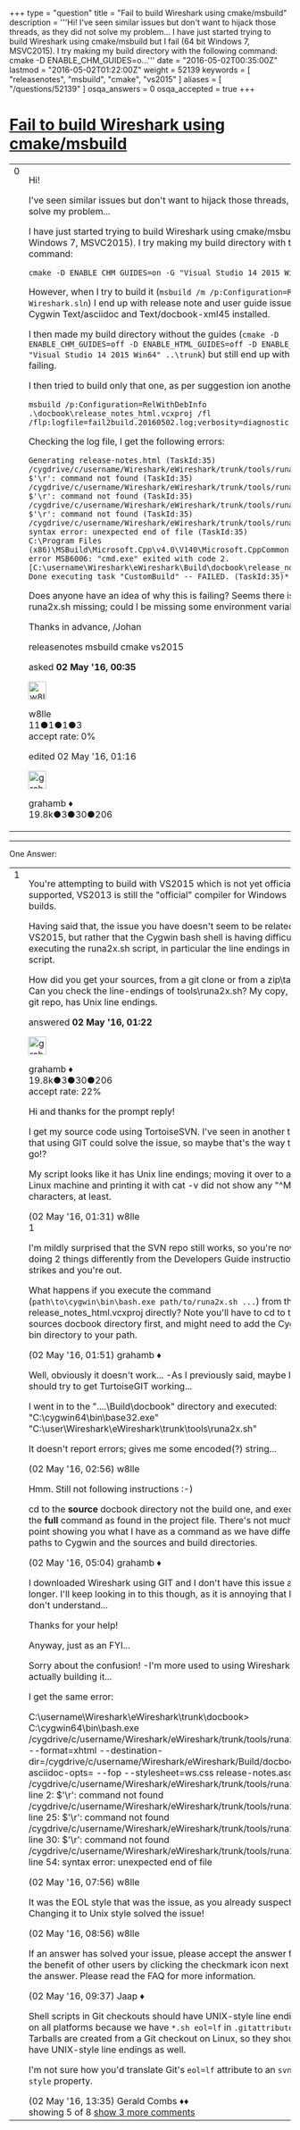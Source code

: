 +++
type = "question"
title = "Fail to build Wireshark using cmake/msbuild"
description = '''Hi! I&#x27;ve seen similar issues but don&#x27;t want to hijack those threads, as they did not solve my problem... I have just started trying to build Wireshark using cmake/msbuild but I fail (64 bit Windows 7, MSVC2015). I try making my build directory with the following command: cmake -D ENABLE_CHM_GUIDES=o...'''
date = "2016-05-02T00:35:00Z"
lastmod = "2016-05-02T01:22:00Z"
weight = 52139
keywords = [ "releasenotes", "msbuild", "cmake", "vs2015" ]
aliases = [ "/questions/52139" ]
osqa_answers = 0
osqa_accepted = true
+++

<div class="headNormal">

# [Fail to build Wireshark using cmake/msbuild](/questions/52139/fail-to-build-wireshark-using-cmakemsbuild)

</div>

<div id="main-body">

<div id="askform">

<table id="question-table" style="width:100%;"><colgroup><col style="width: 50%" /><col style="width: 50%" /></colgroup><tbody><tr class="odd"><td style="width: 30px; vertical-align: top"><div class="vote-buttons"><div id="post-52139-score" class="post-score" title="current number of votes">0</div><div id="favorite-count" class="favorite-count"></div></div></td><td><div id="item-right"><div class="question-body"><p>Hi!</p><p>I've seen similar issues but don't want to hijack those threads, as they did not solve my problem...</p><p>I have just started trying to build Wireshark using cmake/msbuild but I fail (64 bit Windows 7, MSVC2015). I try making my build directory with the following command:</p><pre><code>cmake -D ENABLE_CHM_GUIDES=on -G &quot;Visual Studio 14 2015 Win64&quot; ..\trunk</code></pre><p>However, when I try to build it (<code>msbuild /m /p:Configuration=RelWithDebInfo Wireshark.sln</code>) I end up with release note and user guide issues, although I have Cygwin Text/asciidoc and Text/docbook-xml45 installed.</p><p>I then made my build directory without the guides (<code>cmake -D ENABLE_CHM_GUIDES=off -D ENABLE_HTML_GUIDES=off -D ENABLE_PDF_GUIDES=off -G "Visual Studio 14 2015 Win64" ..\trunk</code>) but still end up with release notes failing.</p><p>I then tried to build only that one, as per suggestion ion another thread:</p><pre><code>msbuild /p:Configuration=RelWithDebInfo .\docbook\release_notes_html.vcxproj /fl /flp:logfile=fail2build.20160502.log;verbosity=diagnostic</code></pre><p>Checking the log file, I get the following errors:</p><pre><code>Generating release-notes.html (TaskId:35)
/cygdrive/c/username/Wireshark/eWireshark/trunk/tools/runa2x.sh: line 2: $&#39;\r&#39;: command not found (TaskId:35)
/cygdrive/c/username/Wireshark/eWireshark/trunk/tools/runa2x.sh: line 25: $&#39;\r&#39;: command not found (TaskId:35)
/cygdrive/c/username/Wireshark/eWireshark/trunk/tools/runa2x.sh: line 30: $&#39;\r&#39;: command not found (TaskId:35)
/cygdrive/c/username/Wireshark/eWireshark/trunk/tools/runa2x.sh: line 54: syntax error: unexpected end of file (TaskId:35)
C:\Program Files (x86)\MSBuild\Microsoft.Cpp\v4.0\V140\Microsoft.CppCommon.targets(171,5): error MSB6006: &quot;cmd.exe&quot; exited with code 2.     [C:\username\Wireshark\eWireshark\Build\docbook\release_notes_html.vcxproj]
Done executing task &quot;CustomBuild&quot; -- FAILED. (TaskId:35)*</code></pre><p>Does anyone have an idea of why this is failing? Seems there is some input to the runa2x.sh missing; could I be missing some environment variable!?</p><p>Thanks in advance, /Johan</p></div><div id="question-tags" class="tags-container tags">releasenotes msbuild cmake vs2015</div><div id="question-controls" class="post-controls"></div><div class="post-update-info-container"><div class="post-update-info post-update-info-user"><p>asked <strong>02 May '16, 00:35</strong></p><img src="https://secure.gravatar.com/avatar/ac4879834a805f8ca72ead532b4e340e?s=32&amp;d=identicon&amp;r=g" class="gravatar" width="32" height="32" alt="w8lle&#39;s gravatar image" /><p>w8lle<br />
<span class="score" title="11 reputation points">11</span><span title="1 badges"><span class="badge1">●</span><span class="badgecount">1</span></span><span title="1 badges"><span class="silver">●</span><span class="badgecount">1</span></span><span title="3 badges"><span class="bronze">●</span><span class="badgecount">3</span></span><br />
<span class="accept_rate" title="Rate of the user&#39;s accepted answers">accept rate:</span> <span title="w8lle has no accepted answers">0%</span></p></div><div class="post-update-info post-update-info-edited"><p>edited 02 May '16, 01:16</p><img src="https://secure.gravatar.com/avatar/d2a7e24ca66604c749c7c88c1da8ff78?s=32&amp;d=identicon&amp;r=g" class="gravatar" width="32" height="32" alt="grahamb&#39;s gravatar image" /><p>grahamb ♦<br />
<span class="score" title="19834 reputation points"><span>19.8k</span></span><span title="3 badges"><span class="badge1">●</span><span class="badgecount">3</span></span><span title="30 badges"><span class="silver">●</span><span class="badgecount">30</span></span><span title="206 badges"><span class="bronze">●</span><span class="badgecount">206</span></span></p></div></div><div id="comments-container-52139" class="comments-container"></div><div id="comment-tools-52139" class="comment-tools"></div><div class="clear"></div><div id="comment-52139-form-container" class="comment-form-container"></div><div class="clear"></div></div></td></tr></tbody></table>

------------------------------------------------------------------------

<div class="tabBar">

<span id="sort-top"></span>

<div class="headQuestions">

One Answer:

</div>

</div>

<span id="52141"></span>

<div id="answer-container-52141" class="answer accepted-answer">

<table style="width:100%;"><colgroup><col style="width: 50%" /><col style="width: 50%" /></colgroup><tbody><tr class="odd"><td style="width: 30px; vertical-align: top"><div class="vote-buttons"><div id="post-52141-score" class="post-score" title="current number of votes">1</div></div></td><td><div class="item-right"><div class="answer-body"><p>You're attempting to build with VS2015 which is not yet officially supported, VS2013 is still the "official" compiler for Windows builds.</p><p>Having said that, the issue you have doesn't seem to be related to VS2015, but rather that the Cygwin bash shell is having difficulties executing the runa2x.sh script, in particular the line endings in the script.</p><p>How did you get your sources, from a git clone or from a zip\tarball? Can you check the line-endings of tools\runa2x.sh? My copy, in my git repo, has Unix line endings.</p></div><div class="answer-controls post-controls"></div><div class="post-update-info-container"><div class="post-update-info post-update-info-user"><p>answered <strong>02 May '16, 01:22</strong></p><img src="https://secure.gravatar.com/avatar/d2a7e24ca66604c749c7c88c1da8ff78?s=32&amp;d=identicon&amp;r=g" class="gravatar" width="32" height="32" alt="grahamb&#39;s gravatar image" /><p>grahamb ♦<br />
<span class="score" title="19834 reputation points"><span>19.8k</span></span><span title="3 badges"><span class="badge1">●</span><span class="badgecount">3</span></span><span title="30 badges"><span class="silver">●</span><span class="badgecount">30</span></span><span title="206 badges"><span class="bronze">●</span><span class="badgecount">206</span></span><br />
<span class="accept_rate" title="Rate of the user&#39;s accepted answers">accept rate:</span> <span title="grahamb has 274 accepted answers">22%</span></p></div></div><div id="comments-container-52141" class="comments-container"><span id="52142"></span><div id="comment-52142" class="comment"><div id="post-52142-score" class="comment-score"></div><div class="comment-text"><p>Hi and thanks for the prompt reply!</p><p>I get my source code using TortoiseSVN. I've seen in another thread that using GIT could solve the issue, so maybe that's the way to go!?</p><p>My script looks like it has Unix line endings; moving it over to a Linux machine and printing it with cat -v did not show any "^M" characters, at least.</p></div><div id="comment-52142-info" class="comment-info"><span class="comment-age">(02 May '16, 01:31)</span> w8lle</div></div><span id="52144"></span><div id="comment-52144" class="comment"><div id="post-52144-score" class="comment-score">1</div><div class="comment-text"><p>I'm mildly surprised that the SVN repo still works, so you're now doing 2 things differently from the Developers Guide instructions, 3 strikes and you're out.</p><p>What happens if you execute the command (<code>path\to\cygwin\bin\bash.exe path/to/runa2x.sh ...</code>) from the release_notes_html.vcxproj directly? Note you'll have to cd to the sources docbook directory first, and might need to add the Cygwin bin directory to your path.</p></div><div id="comment-52144-info" class="comment-info"><span class="comment-age">(02 May '16, 01:51)</span> grahamb ♦</div></div><span id="52145"></span><div id="comment-52145" class="comment"><div id="post-52145-score" class="comment-score"></div><div class="comment-text"><p>Well, obviously it doesn't work... -As I previously said, maybe I should try to get TurtoiseGIT working...</p><p>I went in to the "....\Build\docbook" directory and executed: "C:\cygwin64\bin\base32.exe" "C:\user\Wireshark\eWireshark\trunk\tools\runa2x.sh"</p><p>It doesn't report errors; gives me some encoded(?) string...</p></div><div id="comment-52145-info" class="comment-info"><span class="comment-age">(02 May '16, 02:56)</span> w8lle</div></div><span id="52146"></span><div id="comment-52146" class="comment"><div id="post-52146-score" class="comment-score"></div><div class="comment-text"><p>Hmm. Still not following instructions :-)</p><p>cd to the <strong>source</strong> docbook directory not the build one, and execute the <strong>full</strong> command as found in the project file. There's not much point showing you what I have as a command as we have different paths to Cygwin and the sources and build directories.</p></div><div id="comment-52146-info" class="comment-info"><span class="comment-age">(02 May '16, 05:04)</span> grahamb ♦</div></div><span id="52153"></span><div id="comment-52153" class="comment"><div id="post-52153-score" class="comment-score"></div><div class="comment-text"><p>I downloaded Wireshark using GIT and I don't have this issue any longer. I'll keep looking in to this though, as it is annoying that I don't understand...</p><p>Thanks for your help!</p><p>Anyway, just as an FYI...</p><p>Sorry about the confusion! -I'm more used to using Wireshark than actually building it...</p><p>I get the same error:</p><p>C:\username\Wireshark\eWireshark\trunk\docbook&gt; C:\cygwin64\bin\bash.exe /cygdrive/c/username/Wireshark/eWireshark/trunk/tools/runa2x.sh --format=xhtml --destination-dir=/cygdrive/c/username/Wireshark/eWireshark/Build/docbook --asciidoc-opts= --fop --stylesheet=ws.css release-notes.asciidoc /cygdrive/c/username/Wireshark/eWireshark/trunk/tools/runa2x.sh: line 2: $'\r': command not found /cygdrive/c/username/Wireshark/eWireshark/trunk/tools/runa2x.sh: line 25: $'\r': command not found /cygdrive/c/username/Wireshark/eWireshark/trunk/tools/runa2x.sh: line 30: $'\r': command not found /cygdrive/c/username/Wireshark/eWireshark/trunk/tools/runa2x.sh: line 54: syntax error: unexpected end of file</p></div><div id="comment-52153-info" class="comment-info"><span class="comment-age">(02 May '16, 07:56)</span> w8lle</div></div><span id="52154"></span><div id="comment-52154" class="comment not_top_scorer"><div id="post-52154-score" class="comment-score"></div><div class="comment-text"><p>It was the EOL style that was the issue, as you already suspected! -Changing it to Unix style solved the issue!</p></div><div id="comment-52154-info" class="comment-info"><span class="comment-age">(02 May '16, 08:56)</span> w8lle</div></div><span id="52155"></span><div id="comment-52155" class="comment not_top_scorer"><div id="post-52155-score" class="comment-score"></div><div class="comment-text"><p>If an answer has solved your issue, please accept the answer for the benefit of other users by clicking the checkmark icon next to the answer. Please read the FAQ for more information.</p></div><div id="comment-52155-info" class="comment-info"><span class="comment-age">(02 May '16, 09:37)</span> Jaap ♦</div></div><span id="52160"></span><div id="comment-52160" class="comment not_top_scorer"><div id="post-52160-score" class="comment-score"></div><div class="comment-text"><p>Shell scripts in Git checkouts should have UNIX-style line endings on all platforms because we have <code>*.sh eol=lf</code> in <code>.gitattributes</code>. Tarballs are created from a Git checkout on Linux, so they should have UNIX-style line endings as well.</p><p>I'm not sure how you'd translate Git's <code>eol=lf</code> attribute to an <code>svn:eol-style</code> property.</p></div><div id="comment-52160-info" class="comment-info"><span class="comment-age">(02 May '16, 13:35)</span> Gerald Combs ♦♦</div></div></div><div id="comment-tools-52141" class="comment-tools"><span class="comments-showing"> showing 5 of 8 </span> <a href="#" class="show-all-comments-link">show 3 more comments</a></div><div class="clear"></div><div id="comment-52141-form-container" class="comment-form-container"></div><div class="clear"></div></div></td></tr></tbody></table>

</div>

<div class="paginator-container-left">

</div>

</div>

</div>

